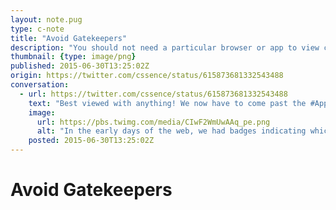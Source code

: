 ```yaml
---
layout: note.pug
type: c-note
title: "Avoid Gatekeepers"
description: "You should not need a particular browser or app to view content."
thumbnail: {type: image/png}
published: 2015-06-30T13:25:02Z
origin: https://twitter.com/cssence/status/615873681332543488
conversation:
  - url: https://twitter.com/cssence/status/615873681332543488
    text: "Best viewed with anything! We now have to come past the #Apple #Android shenanigans. #WebDesign"
    image:
      url: https://pbs.twimg.com/media/CIwF2WmUwAAq_pe.png
      alt: "In the early days of the web, we had badges indicating which browser should preferably be used to view a site. Today, the badges that “encourage” you to download an app just to get to the content are even worse."
    posted: 2015-06-30T13:25:02Z
---
```


# Avoid Gatekeepers
